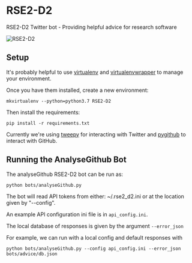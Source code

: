# RSE2-D2
RSE2-D2 Twitter bot - Providing helpful advice for research software 

![RSE2-D2](https://mir-s3-cdn-cf.behance.net/project_modules/disp/9c2f1f9986639.560dd95e62864.png)

## Setup

It's probably helpful to use [virtualenv](https://virtualenv.pypa.io) and [virtualenvwrapper](https://virtualenvwrapper.readthedocs.io/en/latest/) to manage your environment.

Once you have them installed, create a new environment:

```mkvirtualenv --python=python3.7 RSE2-D2```

Then install the requirements:

```pip install -r requirements.txt```

Currently we're using [tweepy](http://tweepy.readthedocs.org) for interacting with Twitter and [pygithub](https://pygithub.readthedocs.io) to interact with GitHub.

## Running the AnalyseGithub Bot

The analyseGithub RSE2-D2 bot can be run as:

```python bots/analyseGithub.py ```

The bot will read API tokens from either: ~/.rse2_d2.ini or at the location
given by "--config".

An example API configuration ini file is in `api_config.ini`.

The local database of responses is given by the argument ```--error_json```

For example, we can run with a local config and default responses with

```python bots/analyseGithub.py --config api_config.ini --error_json bots/advice/db.json```
